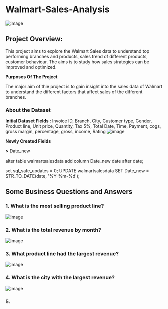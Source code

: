 # Walmart-Sales-Analysis



![image](https://github.com/user-attachments/assets/55beb3af-61b9-4c03-9e0d-b052f247eb80)








## Project Overview:


This project aims to explore the Walmart Sales data to understand top performing branches and products, sales trend of different products, customer behaviour. The aims is to study how sales strategies can be improved and optimized.

**Purposes Of The Project**


The major aim of thie project is to gain insight into the sales data of Walmart to understand the different factors that affect sales of the different branches.

### About the Dataset
**Initial Dataset Fields :** Invoice ID, Branch, City, Customer type,	Gender,	Product line,	Unit price,	Quantity,	Tax 5%,	Total	Date,	Time,	Payment, cogs, gross margin, percentage, gross, income, Rating
![image](https://github.com/user-attachments/assets/c46736ec-fb12-4101-bc75-e1380519e71e)

**Newly Created Fields**

**>** Date_new


alter table walmartsalesdata add column Date_new date after date;

set sql_safe_updates = 0;
UPDATE walmartsalesdata 
SET 
    Date_new = STR_TO_DATE(date, '%Y-%m-%d');






## Some Business Questions and Answers
### 1. What is the most selling product line?
![image](https://github.com/user-attachments/assets/2dab3511-43bc-4239-acc4-63a28f55077f)
### 2. What is the total revenue by month?
![image](https://github.com/user-attachments/assets/bc80f806-841a-49b5-ac53-d4d49e9e49ce)
### 3. What product line had the largest revenue?
![image](https://github.com/user-attachments/assets/76fb8469-3408-4518-9e76-bc1df043ca8a)
### 4. What is the city with the largest revenue?
![image](https://github.com/user-attachments/assets/a3637f89-793a-47b7-afa7-aa1069668d76)
### 5. 



